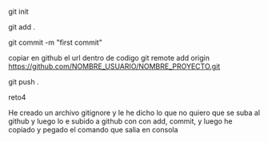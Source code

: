 git init

git add .

git commit -m "first commit"

copiar en github el url dentro de codigo    git remote add origin https://github.com/NOMBRE_USUARIO/NOMBRE_PROYECTO.git

git push .


reto4

He creado un archivo gitignore y le he dicho lo que no quiero que se suba al github
y luego lo e subido a github con con add, commit, y luego he copiado y pegado el comando que salia en consola
